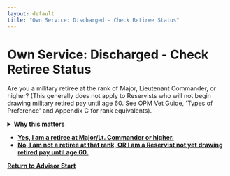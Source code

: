 ```yaml
---
layout: default
title: "Own Service: Discharged - Check Retiree Status"
---
```


# Own Service: Discharged - Check Retiree Status

Are you a military retiree at the rank of Major, Lieutenant Commander, or higher? (This generally does not apply to Reservists who will not begin drawing military retired pay until age 60. See OPM Vet Guide, 'Types of Preference' and Appendix C for rank equivalents).

<details>
<summary><strong>Why this matters</strong></summary>
<p>The law (5 U.S.C. 2108) places a specific restriction on veteran's preference for military officers who retire at a senior grade. The government's view is that these individuals have completed a full career and generally do not need the economic "leg up" that preference is designed to provide. However, this restriction is waived if the retiree is also a disabled veteran, acknowledging the greater obligation owed to those injured in service. This question helps determine if that specific restriction applies to you.</p>
</details>

*   [**Yes, I am a retiree at Major/Lt. Commander or higher.**](./ownservice_discharged_retiredmajor_isdisabled.md)
*   [**No, I am not a retiree at that rank, OR I am a Reservist not yet drawing retired pay until age 60.**](./ownservice_discharged_honorableconditions.md)

[**Return to Advisor Start**](./start.md)
